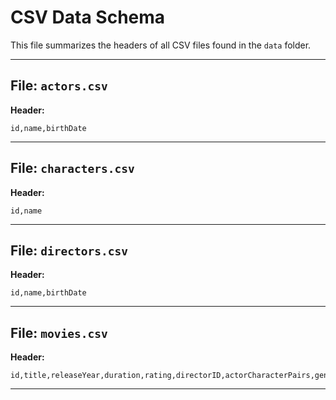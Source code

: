 # CSV Data Schema

This file summarizes the headers of all CSV files found in the `data` folder.

---

## File: `actors.csv`
**Header:**
```csv
id,name,birthDate
```
---

## File: `characters.csv`
**Header:**
```csv
id,name
```
---

## File: `directors.csv`
**Header:**
```csv
id,name,birthDate
```
---

## File: `movies.csv`
**Header:**
```csv
id,title,releaseYear,duration,rating,directorID,actorCharacterPairs,genres,genres_tru
```
---


